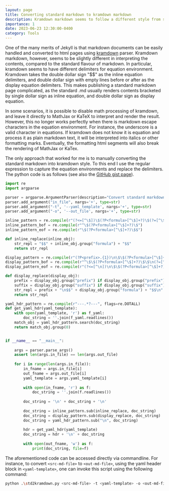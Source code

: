 ```yaml
---
layout: page
title: Converting standard markdown to kramdown markdown
description: Kramdown markdown seems to follow a different style from standard markdown. This leads to complications when publicating a standard markdown page quickly.
importance: 1
date: 2023-06-23 12:30:00-0400
category: Tools
---
```


One of the many merits of Jekyll is that markdown documents can be easily handled and converted to html pages using [kramdown](https://kramdown.gettalong.org/) parser. Kramdown markdown, however, seems to be slightly different in interpreting the contents, compared to the standard flavour of markdown.
In particular, kramdown seems to have different delimiters for equation environment.
Kramdown takes the double dollar sign "\$\$" as the inline equation delimiters, and double dollar sign with empty lines before or after as the display equation delimiters.
This makes publishing a standard markdown page complicated, as the standard .md usually renders contents bracketed by single dollar sign as inline equation, and double dollar sign as display equation.

In some scenarios, it is possible to disable math processing of kramdown, and leave it directly to MathJax or KaTeX to interpret and render the result.
However, this no longer works perfectly when there is markdown escape characters in the equation environment. For instance, the underscore is a valid character in equations. If kramdown does not know it is equation and process it as plain markdown text, it will be interpreted into italics or other formatting marks. Eventually, the formatting html segments will also break the rendering of MathJax or KaTex.

The only approach that worked for me is to manually converting the standard markdown into kramdown style. To this end I use the regular expression to capture the equation environments and replace the delimiters. The python code is as follows (see also the [GitHub gist page](https://gist.github.com/GentleMin/39fe427d7f9f387c805e2432e4178b82)).

```python
import re
import argparse

parser = argparse.ArgumentParser(description="Convert standard markdown to kramdown-style markdown.")
parser.add_argument("in_file", nargs='+', type=str)
parser.add_argument("-t", '--yaml_template', nargs='+', type=str)
parser.add_argument("-o", '--out_file', nargs='+', type=str)

inline_pattern = re.compile(r"(?<=[^\$])\$(?P<formula>[^\$]+?)\$(?=[^\$])")
inline_pattern_bof = re.compile(r"^\$(?P<formula>[^\$]+?)\$")
inline_pattern_eof = re.compile(r"\$(?P<formula>[^\$]+?)\$$")

def inline_replace(inline_obj):
    str_repl = "$$" + inline_obj.group("formula") + "$$"
    return str_repl

display_pattern = re.compile(r"(?P<prefix>.{1})\n\$\$(?P<formula>[^\$]+?)\$\$\n(?P<suffix>.{1})", flags=re.DOTALL)
display_pattern_bof = re.compile(r"^\$\$(?P<formula>[^\$]+?)\$\$\n(?=[^\n])")
display_pattern_eof = re.compile(r"(?<=[^\n])\n\$\$(?P<formula>[^\$]+?)\$\$$")

def display_replace(display_obj):
    prefix = display_obj.group("prefix") if display_obj.group("prefix") == '\n' else display_obj.group("prefix") + '\n'
    suffix = display_obj.group("suffix") if display_obj.group("suffix") == '\n' else '\n' + display_obj.group("suffix")
    str_repl = prefix + "\n$$" + display_obj.group("formula") + "$$\n" + suffix
    return str_repl

yaml_hdr_pattern = re.compile(r"---.*?---", flags=re.DOTALL)
def get_yaml_hdr(yaml_template):
    with open(yaml_template, 'r') as f_yaml:
        doc_string = ''.join(f_yaml.readlines())
    match_obj = yaml_hdr_pattern.search(doc_string)
    return match_obj.group(0)


if __name__ == "__main__":
    
    args = parser.parse_args()
    assert len(args.in_file) == len(args.out_file)
    
    for i in range(len(args.in_file)):
        in_fname = args.in_file[i]
        out_fname = args.out_file[i]
        yaml_template = args.yaml_template[i]
        
        with open(in_fname, 'r') as f:
            doc_string = ''.join(f.readlines())
        
        doc_string = '\n' + doc_string + '\n'
        
        doc_string = inline_pattern.sub(inline_replace, doc_string)
        doc_string = display_pattern.sub(display_replace, doc_string)
        doc_string = yaml_hdr_pattern.sub("\n", doc_string)
        
        hdr = get_yaml_hdr(yaml_template)
        doc_string = hdr + '\n' + doc_string
        
        with open(out_fname, 'w') as f:
            print(doc_string, file=f)
```

The aforementioned code can be accessed directly via commandline. 
For instance, to convert `<src-md-file>` to `<out-md-file>`, using the yaml header block in `<yaml-template>`, one can invoke this script using the following command:

```bash
python .\std2kramdown.py <src-md-file> -t <yaml-template> -o <out-md-file>
```
